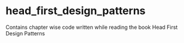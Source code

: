 # head_first_design_patterns
Contains chapter wise code written while reading the book Head First Design Patterns
